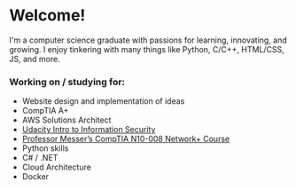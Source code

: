 # Welcome!
I'm a computer science graduate with passions for learning, innovating, and growing. I enjoy tinkering with many things like Python, C/C++, HTML/CSS, JS, and more.

### Working on / studying for:
* Website design and implementation of ideas
* CompTIA A+
* AWS Solutions Architect
* [Udacity Intro to Information Security](https://www.udacity.com/course/intro-to-information-security--ud459)
* [Professor Messer’s CompTIA N10-008 Network+ Course](https://www.professormesser.com/network-plus/n10-008/n10-008-video/n10-008-training-course/)
* Python skills
* C# / .NET
* Cloud Architecture
* Docker
